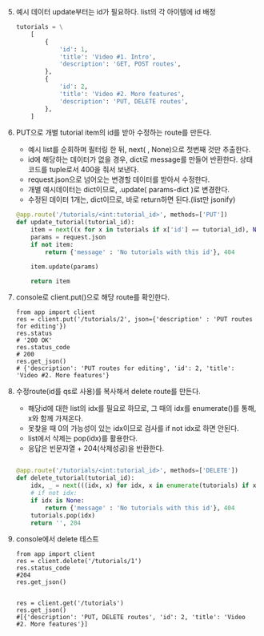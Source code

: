 5. 예시 데이터 update부터는 id가 필요하다. list의 각 아이템에 id 배정
   ```python
   tutorials = \
       [
           {
               'id': 1,
               'title': 'Video #1. Intro',
               'description': 'GET, POST routes',
           },
           {
               'id': 2,
               'title': 'Video #2. More features',
               'description': 'PUT, DELETE routes',
           },
       ]
   ```
6. PUT으로 개별 tutorial item의 id를 받아 수정하는 route를 만든다.
   - 예시 list를 순회하며 필터링 한 뒤, next( , None)으로 첫번째 것만 추출한다.
   - id에 해당하는 데이터가 없을 경우, dict로 message를 만들어 반환한다. 상태코드를 tuple로서 400을 줘서 보낸다.
   - request.json으로 넘어오는 변경할 데이터를 받아서 수정한다.
   - 개별 예시데이터는 dict이므로, .update( params-dict )로 변경한다.
   - 수정된 데이터 1개는, dict이므로, 바로 return하면 된다.(list만 jsonify)
   ```python
   @app.route('/tutorials/<int:tutorial_id>', methods=['PUT'])
   def update_tutorial(tutorial_id):
       item = next((x for x in tutorials if x['id'] == tutorial_id), None)
       params = request.json
       if not item:
           return {'message' : 'No tutorials with this id'}, 404

       item.update(params)

       return item
   ```
   
7. console로 client.put()으로 해당 route를 확인한다.
   ```shell
   from app import client
   res = client.put('/tutorials/2', json={'description' : 'PUT routes for editing'})
   res.status
   # '200 OK'
   res.status_code
   # 200
   res.get_json()
   # {'description': 'PUT routes for editing', 'id': 2, 'title': 'Video #2. More features'}
   ```

8. 수정route(id를 qs로 사용)를 복사해서 delete route를 만든다.
   - 해당id에 대한 list의 idx를 필요로 하므로, 그 때의 idx를 enumerate()를 통해, x와 함께 가져온다.
   - 못찾을 때 0의 가능성이 있는 idx이므로 검사를 if not idx로 하면 안된다.
   - list에서 삭제는 pop(idx)를 활용한다.
   - 응답은 빈문자열 + 204(삭제성공)을 반환한다.
   ```python

   @app.route('/tutorials/<int:tutorial_id>', methods=['DELETE'])
   def delete_tutorial(tutorial_id):
       idx, _ = next(((idx, x) for idx, x in enumerate(tutorials) if x['id'] == tutorial_id), (None, None))
       # if not idx:
       if idx is None:
           return {'message' : 'No tutorials with this id'}, 404
       tutorials.pop(idx)
       return '', 204
   ```
   
9. console에서 delete 테스트
   ```shell
   from app import client
   res = client.delete('/tutorials/1')
   res.status_code
   #204
   res.get_json()
   
   
   res = client.get('/tutorials')
   res.get_json()
   #[{'description': 'PUT, DELETE routes', 'id': 2, 'title': 'Video #2. More features'}]
   ```
